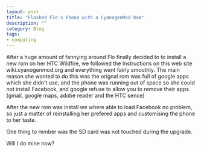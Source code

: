 ```yaml
---
layout: post
title: "Flashed Flo's Phone with a CyanogenMod Rom"
description: ""
category: Blog 
tags:
- computing 
---
```

 
After a huge amount of fannying around Flo finally decided to to install a new rom on her HTC Wildfire, we followed the Instructions on this web site <a src="http://wiki.cyanogenmod.org/w/Buzz_Info">wiki.cyanogenmod.org</a> and everything went fairly smoothly. The main reason she wanted to do this was the orignal rom was full of google apps which she didn't use, and the phone was running out of space so she could not install Facebook, and google refuse to allow you to remove their apps. (gmail, google maps, adobe reader and the HTC sence)

After the new rom was install we where able to load Facebook no problem, so just a matter of reinstalling her prefered apps and customising the phone to her taste.

One thing to rember was the SD card was not touched during the upgrade. 

Will I do mine now?
